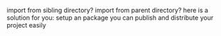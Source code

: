 import from sibling directory? import from parent directory? here is a solution for you: setup an package
you can publish and distribute your project easily 